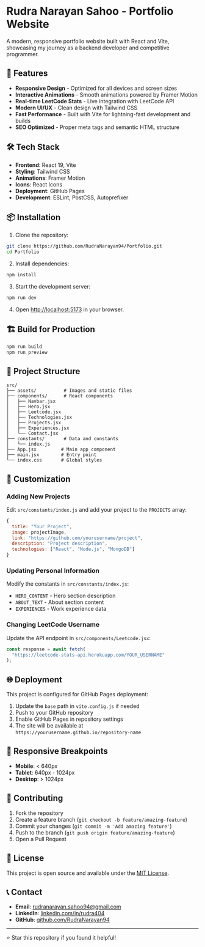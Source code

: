 # Rudra Narayan Sahoo - Portfolio Website

A modern, responsive portfolio website built with React and Vite, showcasing my journey as a backend developer and competitive programmer.

## 🚀 Features

- **Responsive Design** - Optimized for all devices and screen sizes
- **Interactive Animations** - Smooth animations powered by Framer Motion
- **Real-time LeetCode Stats** - Live integration with LeetCode API
- **Modern UI/UX** - Clean design with Tailwind CSS
- **Fast Performance** - Built with Vite for lightning-fast development and builds
- **SEO Optimized** - Proper meta tags and semantic HTML structure

## 🛠️ Tech Stack

- **Frontend**: React 19, Vite
- **Styling**: Tailwind CSS
- **Animations**: Framer Motion
- **Icons**: React Icons
- **Deployment**: GitHub Pages
- **Development**: ESLint, PostCSS, Autoprefixer

## 📦 Installation

1. Clone the repository:

```bash
git clone https://github.com/RudraNarayan94/Portfolio.git
cd Portfolio
```

2. Install dependencies:

```bash
npm install
```

3. Start the development server:

```bash
npm run dev
```

4. Open [http://localhost:5173](http://localhost:5173) in your browser.

## 🏗️ Build for Production

```bash
npm run build
npm run preview
```

## 📁 Project Structure

```
src/
├── assets/          # Images and static files
├── components/      # React components
│   ├── Navbar.jsx
│   ├── Hero.jsx
│   ├── Leetcode.jsx
│   ├── Technologies.jsx
│   ├── Projects.jsx
│   ├── Experiences.jsx
│   └── Contact.jsx
├── constants/       # Data and constants
│   └── index.js
├── App.jsx         # Main app component
├── main.jsx        # Entry point
└── index.css       # Global styles
```

## 🎨 Customization

### Adding New Projects

Edit `src/constants/index.js` and add your project to the `PROJECTS` array:

```js
{
  title: "Your Project",
  image: projectImage,
  link: "https://github.com/yourusername/project",
  description: "Project description",
  technologies: ["React", "Node.js", "MongoDB"]
}
```

### Updating Personal Information

Modify the constants in `src/constants/index.js`:

- `HERO_CONTENT` - Hero section description
- `ABOUT_TEXT` - About section content
- `EXPERIENCES` - Work experience data

### Changing LeetCode Username

Update the API endpoint in `src/components/Leetcode.jsx`:

```js
const response = await fetch(
  "https://leetcode-stats-api.herokuapp.com/YOUR_USERNAME"
);
```

## 🌐 Deployment

This project is configured for GitHub Pages deployment:

1. Update the `base` path in `vite.config.js` if needed
2. Push to your GitHub repository
3. Enable GitHub Pages in repository settings
4. The site will be available at `https://yourusername.github.io/repository-name`

## 📱 Responsive Breakpoints

- **Mobile**: < 640px
- **Tablet**: 640px - 1024px
- **Desktop**: > 1024px

## 🤝 Contributing

1. Fork the repository
2. Create a feature branch (`git checkout -b feature/amazing-feature`)
3. Commit your changes (`git commit -m 'Add amazing feature'`)
4. Push to the branch (`git push origin feature/amazing-feature`)
5. Open a Pull Request

## 📄 License

This project is open source and available under the [MIT License](LICENSE).

## 📞 Contact

- **Email**: rudranarayan.sahoo94@gmail.com
- **LinkedIn**: [linkedin.com/in/rudra404](https://linkedin.com/in/rudra404)
- **GitHub**: [github.com/RudraNarayan94](https://github.com/RudraNarayan94)

---

⭐ Star this repository if you found it helpful!
